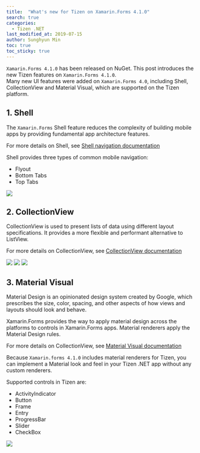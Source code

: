 ```yaml
---
title:  "What's new for Tizen on Xamarin.Forms 4.1.0"
search: true
categories:
  - Tizen .NET
last_modified_at: 2019-07-15
author: Sunghyun Min
toc: true
toc_sticky: true
---
```



`Xamarin.Forms 4.1.0` has been released on NuGet. This post introduces the new Tizen features on `Xamarin.Forms 4.1.0`. <br/>
Many new UI features were added on `Xamarin.Forms 4.0`, including Shell, CollectionView and Material Visual, which are supported on the Tizen platform.

## 1. Shell
The `Xamarin.Forms` Shell feature reduces the complexity of building mobile apps by providing fundamental app architecture features.

For more details on Shell, see [Shell navigation documentation](https://docs.microsoft.com/en-us/xamarin/xamarin-forms/app-fundamentals/shell/introduction)

Shell provides three types of common mobile navigation:
 - Flyout
 - Bottom Tabs
 - Top Tabs

![][shell]
 
## 2. CollectionView
CollectionView is used to present lists of data using different layout specifications. It provides a more flexible and performant alternative to ListView.

For more details on CollectionView, see [CollectionView documentation](https://docs.microsoft.com/en-us/xamarin/xamarin-forms/user-interface/collectionview/)<br/>

![][collectionview1]
![][collectionview2]
![][collectionview3]

## 3. Material Visual

Material Design is an opinionated design system created by Google, which prescribes the size, color, spacing, and other aspects of how views and layouts should look and behave.

Xamarin.Forms provides the way to apply material design across the platforms to controls in Xamarin.Forms apps. Material renderers apply the Material Design rules.

For more details on CollectionView, see [Material Visual documentation](https://docs.microsoft.com/en-us/xamarin/xamarin-forms/user-interface/visual/material-visual)

Because `Xamarin.forms 4.1.0` includes material renderers for Tizen, you can implement a Material look and feel in your Tizen .NET app without any custom renderers.

Supported controls in Tizen are:
 - ActivityIndicator
 - Button
 - Frame
 - Entry
 - ProgressBar
 - Slider
 - CheckBox <br/>

![][visual]
 
[shell]: {{site.url}}{{site.baseurl}}/assets/images/posts/whats-new-for-tizen-on-forms-410/shell.gif
[collectionview1]: {{site.url}}{{site.baseurl}}/assets/images/posts/whats-new-for-tizen-on-forms-410/collectionView.gif
[collectionview2]: {{site.url}}{{site.baseurl}}/assets/images/posts/whats-new-for-tizen-on-forms-410/collectionView2.gif
[collectionview3]: {{site.url}}{{site.baseurl}}/assets/images/posts/whats-new-for-tizen-on-forms-410/collectionView3.gif
[visual]: {{site.url}}{{site.baseurl}}/assets/images/posts/whats-new-for-tizen-on-forms-410/visual.gif
